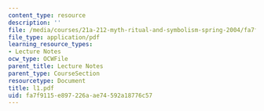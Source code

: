```yaml
---
content_type: resource
description: ''
file: /media/courses/21a-212-myth-ritual-and-symbolism-spring-2004/fa7f9115e897226aae74592a18776c57_l1.pdf
file_type: application/pdf
learning_resource_types:
- Lecture Notes
ocw_type: OCWFile
parent_title: Lecture Notes
parent_type: CourseSection
resourcetype: Document
title: l1.pdf
uid: fa7f9115-e897-226a-ae74-592a18776c57
---
```

